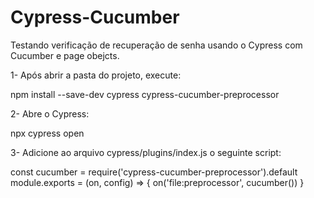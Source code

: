# Cypress-Cucumber
Testando verificação de recuperação de senha usando o Cypress com Cucumber e page obejcts.


1- Após abrir a pasta do projeto, execute:

npm install --save-dev cypress cypress-cucumber-preprocessor

2- Abre o Cypress:

npx cypress open

3- Adicione ao arquivo cypress/plugins/index.js o seguinte script:

const cucumber = require('cypress-cucumber-preprocessor').default
module.exports = (on, config) => {
  on('file:preprocessor', cucumber())
}

